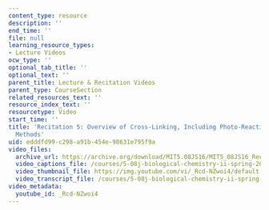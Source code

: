 ```yaml
---
content_type: resource
description: ''
end_time: ''
file: null
learning_resource_types:
- Lecture Videos
ocw_type: ''
optional_tab_title: ''
optional_text: ''
parent_title: Lecture & Recitation Videos
parent_type: CourseSection
related_resources_text: ''
resource_index_text: ''
resourcetype: Video
start_time: ''
title: 'Recitation 5: Overview of Cross-Linking, Including Photo-Reactive Cross-Linking
  Methods'
uid: edddfd99-c298-a91b-454e-98631e795f9a
video_files:
  archive_url: https://archive.org/download/MIT5.08JS16/MIT5_08JS16_Recitation_05_300k.mp4
  video_captions_file: /courses/5-08j-biological-chemistry-ii-spring-2016/00d6d12e679c51e8845547cb273c7adb_Rcd-NZwoi4.vtt
  video_thumbnail_file: https://img.youtube.com/vi/_Rcd-NZwoi4/default.jpg
  video_transcript_file: /courses/5-08j-biological-chemistry-ii-spring-2016/fae5809de80a515e64b4539e4d5553de_Rcd-NZwoi4.pdf
video_metadata:
  youtube_id: _Rcd-NZwoi4
---
```

